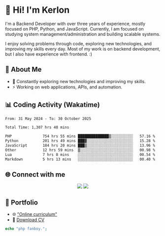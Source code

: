 # 👋 Hi! I'm Kerlon

I'm a Backend Developer with over three years of experience, mostly focused on PHP, Python, and JavaScript. Currently, I am focused on studying system management/administration and building scalable systems.

I enjoy solving problems through code, exploring new technologies, and improving my skills every day. Most of my work is on backend development, but I also have experience with frontend. :)

## 🚀 About Me

* 🌱 Constantly exploring new technologies and improving my skills.
* ⚡ Working on web applications, APIs, and automation.

## 📊 Coding Activity (Wakatime)

<!--START_SECTION:waka-->

```txt
From: 31 May 2024 - To: 30 October 2025

Total Time: 1,307 hrs 48 mins

PHP              754 hrs 55 mins ██████████████▒░░░░░░░░░░   57.16 %
Python           201 hrs 49 mins ███▓░░░░░░░░░░░░░░░░░░░░░   15.28 %
JavaScript       184 hrs 20 mins ███▒░░░░░░░░░░░░░░░░░░░░░   13.96 %
Other            12 hrs 59 mins  ▒░░░░░░░░░░░░░░░░░░░░░░░░   00.98 %
Lua              7 hrs 8 mins    ░░░░░░░░░░░░░░░░░░░░░░░░░   00.54 %
Markdown         5 hrs 13 mins   ░░░░░░░░░░░░░░░░░░░░░░░░░   00.40 %
```

<!--END_SECTION:waka-->

## 🌐 Connect with me

<p align="center">
    <a href="https://www.linkedin.com/in/kerlon-fernandes"><img src="https://skillicons.dev/icons?i=linkedin" /></a>
    <a href="https://github.com/kerlonfernandes"><img src="https://skillicons.dev/icons?i=github" /></a>
</p>

## 📌 Portfolio

* 🌐 ["Online curriculum"](https://kerlon.com.br/)
* 📄 [Download CV](https://kerlon.com.br/assets/resumes/resume_en-us.pdf)

```php
echo "php fanboy.";
```

